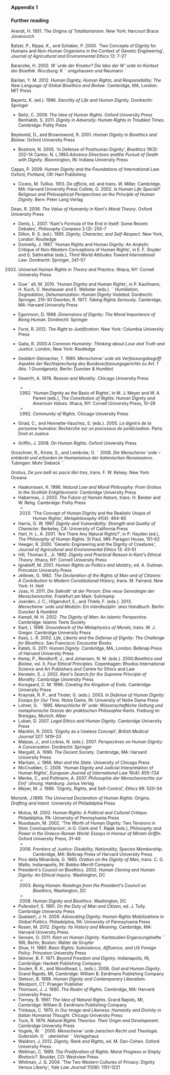 ### Appendix 1

### Further reading

Arendt, H. 1951. *The Origins of Totalitarianism*. New York: Harcourt Brace Jovanovich

Balzer, P., Rippe, K., and Schaber, P. 2000. 'Two Concepts of Dignity for Humans and Non-Human Organisms in the Context of Genetic Engineering', *Journal of Agricultural and Environmental Ethics* 13: 7–27

Baranzke, H. 2002. *W¨urde der Kreatur? Die Idee der W¨urde im Kontext der Bioethik*. Wurzburg: K ¨ onigshausen und Neumann ¨

Barilan, Y. M. 2012. *Human Dignity, Human Rights, and Responsibility: The New Language of Global Bioethics and Biolaw*. Cambridge, MA, London: MIT Press

Bayertz, K. (ed.). 1996. *Sanctity of Life and Human Dignity*. Dordrecht: Springer

- Beitz, C. 2009. *The Idea of Human Rights*. Oxford University Press
Benhabib, S. 2011. *Dignity in Adversity: Human Rights in Troubled Times*. Cambridge: Polity Press

Beyleveld, D., and Brownsword, R. 2001. *Human Dignity in Bioethics and Biolaw*. Oxford University Press

- Bostrom, N. 2005. 'In Defense of Posthuman Dignity', *Bioethics* 19(3): 202–14
Cantor, N. L.1993.*Advance Directives andthe Pursuit of Death with Dignity*. Bloomington, IN: Indiana University Press

Capps, P. 2009. *Human Dignity and the Foundations of International Law*. Oxford, Portland, OR: Hart Publishing

- Cicero, M. Tullius. 1913. *De officiis*, ed. and trans. W. Miller. Cambridge, MA: Harvard University Press
Collste, G. 2002. *Is Human Life Special? Religious and Philosophical Perspectives on the Principle of Human Dignity*. Bern: Peter Lang Verlag

Dean, R. 2006. *The Value of Humanity in Kant's Moral Theory*. Oxford University Press

- Denis, L. 2007. 'Kant's Formula of the End in Itself: Some Recent Debates', *Philosophy Compass* 2:(2): 255–7
- Dillon, R. S. (ed.). 1995. *Dignity, Character, and Self-Respect*. New York, London: Routledge
- Donnelly, J. 1987. 'Human Rights and Human Dignity: An Analytic Critique of Non-Western Conceptions of Human Rights', in E. F. Snyder and S. Sathirathai (eds.), *Third World Attitudes Toward International Law*. Dordrecht: Springer, 341–57

2002. *Universal Human Rights in Theory and Practice*. Ithaca, NY: Cornell University Press

- Duw¨ ell, M. 2010. 'Human Dignity and Human Rights', in P. Kaufmann, H. Kuch, C. Neuhauser and E. Webster (eds.). ¨ *Humiliation, Degradation, Dehumanization: Human Dignity Violated*. Dordrecht: Springer, 215–30
Dworkin, R. 1977. *Taking Rights Seriously*. Cambridge, MA: Harvard University Press

- Egonnson, D. 1998. *Dimensions of Dignity: The Moral Importance of Being Human*. Dordrecht: Springer
- Forst, R. 2012. *The Right to Justification*. New York: Columbia University Press
- Gaita, R. 2000.*A Common Humanity: Thinking about Love and Truth and Justice*. London, New York: Routledge
- Geddert-Steinacher, T. 1990. *Menschenw¨urde als Verfassungsbegriff: Aspekte der Rechtsprechung des Bundsverfassungsgerichts zu Art. 1 Abs. 1 Grundgesetz*. Berlin: Duncker & Humblot
- Gewirth, A. 1978. *Reason and Morality*. Chicago University Press
	- 1992. 'Human Dignity as the Basis of Rights', in M. J. Meyer and W. A. Parent (eds.), *The Constitution of Rights: Human Dignity and American Values*. Ithaca, NY: Cornell University Press, 10–28
	- 1992. *Community of Rights*. Chicago University Press
- Girad, C., and Hennette-Vauchez, S. (eds.). 2005. *La dignit´e de la personne humaine: Recherche sur un processus de juridicisation*. Paris: Droit et Justice
- Griffin, J. 2008. *On Human Rights*. Oxford University Press

Groschner, R., Kirste, S., and Lembcke, O. ¨ 2008. *Die Menschenw¨urde – entdeckt und erfunden im Humanismus der italienischen Renaissance*. Tubingen: Mohr Siebeck ¨

Grotius, *De jure belli ac pacis libri tres*, trans. F. W. Kelsey. New York: Oceana

- Haakonssen, K. 1996. *Natural Law and Moral Philosophy: From Grotius to the Scottish Enlightenment*. Cambridge University Press
- Habermas, J. 2003. *The Future of Human Nature*, trans. H. Beister and W. Rehg. Cambridge: Polity Press
	- 2010. 'The Concept of Human Dignity and the Realistic Utopia of Human Rights', *Metaphilosophy* 41(4): 464–80
- Harris, G. W. 1997. *Dignity and Vulnerability: Strength and Quality of Character*. Berkeley, CA: University of California Press
- Hart, H. L. A. 2001. 'Are There Any Natural Rights?', in P. Hayden (ed.), *The Philosophy of Human Rights*. St Paul, MN: Paragon House, 151–62
- Heeger, R. 2000. 'Genetic Engineering and the Dignity of Creatures', *Journal of Agricultural and Environmental Ethics* 13: 43–51
- Hill, Thomas E., Jr. 1992. *Dignity and Practical Reason in Kant's Ethical Theory*. Ithaca, NY: Cornell University Press
- Ignatieff, M. 2001. *Human Rights as Politics and Idolatry*, ed. A. Gutman. Princeton University Press
- Jellinek, G. 1982. *The Declaration of the Rights of Man and of Citizens: A Contribution to Modern Constitutional History*, trans. M. Farrand. New York: H. Holt
- Joas, H. 2011. *Die Sakralit¨at der Person: Eine neue Genealogie der Menschenrechte*. Frankfurt am Main: Suhrkamp
- Joerden, J. C., Hilgendorf, E., and Thiele, F. (eds.). 2013. *Menschenw¨urde und Medizin: Ein interdisziplin¨ares Handbuch*. Berlin: Duncker & Humblot
- Kamali, M. H. 2002. *The Dignity of Man: An Islamic Perspective*. Cambridge: Islamic Texts Society
- Kant, I. 1998. *Groundwork of the Metaphysics of Morals*, trans. M. J. Gregor. Cambridge University Press
- Kass, L. R. 2002. *Life, Liberty and the Defense of Dignity: The Challenge for Bioethics*. San Francisco: Encounter Books
- Kateb, G. 2011. *Human Dignity*. Cambridge, MA, London: Belknap Press of Harvard University Press
- Kemp, P., Rendtorff, J., and Johansen, N. M. (eds.). 2000.*Bioethics and Biolaw*, vol. II, *Four Ethical Principles*. Copenhagen: Rhodos International Science and Art Publishers and Centre for Ethics and Law
- Kerstein, S. J. 2002. *Kant's Search for the Supreme Principle of Morality*. Cambridge University Press
- Korsgaard, C. M. 1996. *Creating the Kingdom of Ends*. Cambridge University Press
- Kraynak, R. P., and Tinder, G. (eds.). 2003. *In Defense of Human Dignity: Essays for Our Time*. Notre Dame, IN: University of Notre Dame Press
- Lohrer, G. ¨ 1995. *Menschliche W¨urde: Wissenschaftliche Geltung und metaphorische Grenze der praktischen Philosophie Kants*. Freiburg im Breisgau, Munich: Alber
- Luban, D. 2007. *Legal Ethics and Human Dignity*. Cambridge University Press
- Macklin, R. 2003. 'Dignity as a Useless Concept', *British Medical Journal* 327: 1419–20
- Malpas, J., and Lickiss, N. (eds.). 2007. *Perspectives on Human Dignity: A Conversation*. Dordrecht: Springer
- Margalit, A. 1996. *The Decent Society*. Cambridge, MA: Harvard University Press
- Maritain, J. 1966. *Man and the State*. University of Chicago Press
- McCrudden, C. 2008. 'Human Dignity and Judicial Interpretation of Human Rights', *European Journal of International Law* 19(4): 655–724
- Menke, C., and Pollmann, A. 2007. *Philosophie der Menschenrechte zur Einf¨uhrung*. Hamburg: Junius Verlag
- Meyer, M. J. 1989. 'Dignity, Rights, and Self-Control', *Ethics* 99: 520–34

Morsink, J.1999. *The Universal Declaration of Human Rights: Origins, Drafting and Intent*. University of Philadelphia Press

- Mutua, M. 2002. *Human Rights: A Political and Cultural Critique*. Philadelphia, PA: University of Pennsylvania Press
- Nussbaum, M. 2002. 'The Worth of Human Dignity: Two Tensions in Stoic Cosmopolitanism', in G. Clark and T. Rajak (eds.), *Philosophy and Power in the Graeco-Roman World: Essays in Honour of Miriam Griffin*. Oxford University Press, 31–49
	- 2006. *Frontiers of Justice: Disability, Nationality, Species Membership*. Cambridge, MA: Belknap Press of Harvard University Press
- Pico della Mirandola, G. 1965. *Oration on the Dignity of Man*, trans. C. G. Wallis. Indianapolis, IN: Bobbs-Merrill Company
- President's Council on Bioethics. 2002. *Human Cloning and Human Dignity: An Ethical Inquiry*. Washington, DC
	- 2003. *Being Human: Readings from the President's Council on Bioethics*, Washington, DC
	- 2008. *Human Dignity and Bioethics*. Washington, DC
- Pufendorf, S. 1991. *On the Duty of Man and Citizen*, ed. J. Tully. Cambridge University Press
- Quataert, J. H. 2009. *Advocating Dignity: Human Rights Mobilizations in Global Politics*. Philadelphia, PA: University of Pennsylvania Press
- Rosen, M. 2012. *Dignity: Its History and Meaning*. Cambridge, MA: Harvard University Press
- Sensen, O. 2011. *Kant on Human Dignity*. Kantstudien Erganzungshefte ¨ 166, Berlin, Boston: Walter de Gruyter
- Shue, H. 1980. *Basic Rights: Subsistence, Affluence, and US Foreign Policy*. Princeton University Press
- Skinner, B. F. 1971. *Beyond Freedom and Dignity*. Indianapolis, IN, Cambridge: Hackett Publishing Company
- Soulen, R. K., and Woodhead, L. (eds.). 2006. *God and Human Dignity*. Grand Rapids, MI, Cambridge: William B. Eerdmans Publishing Company
- Stetson, B. 1998. *Human Dignity and Contemporary Liberalism*. Westport, CT: Praeger Publisher
- Thomson, J. J. 1990. *The Realm of Rights*. Cambridge, MA: Harvard University Press
- Tierney, B. 1997. *The Idea of Natural Rights*. Grand Rapids, MI, Cambridge: William B. Eerdmans Publishing Company
- Trinkaus, C. 1970. *In Our Image and Likeness: Humanity and Divinity in Italian Humanist Thought*. Chicago University Press
- Tuck, R. 1979. *Natural Rights Theories: Their Origin and Development*. Cambridge University Press
- Vogele, W. ¨ 2000. *Menschenw¨urde zwischen Recht und Theologie*. Gutersloh: G ¨ utersloher ¨ Verlagshaus
- Waldron, J. 2012. *Dignity, Rank and Rights*, ed. M. Dan-Cohen. Oxford University Press
- Wellman, C. 1999. *The Proliferation of Rights: Moral Progress or Empty Rhetoric?*. Boulder, CO: Westview Press
- Whitman, J. Q. 2004. 'The Two Western Cultures of Privacy: Dignity Versus Liberty', *Yale Law Journal* 113(6): 1151–1221